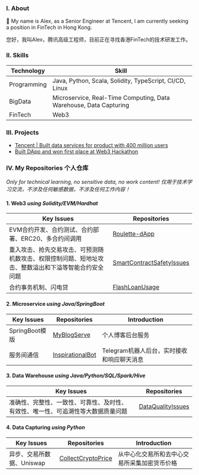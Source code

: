 ### I. About

👋 My name is Alex, as a Senior Engineer at Tencent, I am currently seeking a position in FinTech in Hong Kong.

您好，我叫Alex，腾讯高级工程师，目前正在寻找香港FinTech的技术研发工作。

### II. Skills

| Technology      | Skill |
| ----------- | ----------- |
| Programming      | Java, Python, Scala, Solidity, TypeScript, CI/CD, Linux|
| BigData   | Microservice, Real-Time Computing, Data Warehouse, Data Capturing|
| FinTech | Web3 |

### III. Projects

- [Tencent | Built data services for product with 400 million users](https://chenqirong.tech/p-data-platform.html)
- [Built DApp and won first place at Web3 Hackathon](https://chenqirong.tech/web3-hackathon.html)

### IV. My Repositories 个人仓库

*Only for technical learning, no sensitive data, no work content! 仅用于技术学习交流，不涉及任何敏感数据，不涉及任何工作内容！*

#### 1. Web3 *using Solidity/EVM/Hardhat*

| Key Issues  | Repositories  |
| ----------- | ----------- |
| EVM合约开发、合约测试、合约部署、ERC20、多合约间调用 | [Roulette-dApp](https://github.com/chen-qr/Roulette-dApp)  |
| 重入攻击、抢先交易攻击、可预测随机数攻击、权限控制问题、短地址攻击、整数溢出和下溢等智能合约安全问题| [SmartContractSafetyIssues](https://github.com/chen-qr/SmartContractSafetyIssues) |
| 合约事务机制、闪电贷 | [FlashLoanUsage](https://github.com/chen-qr/FlashLoanUsage) |

#### 2. Microservice *using Java/SpringBoot*

| Key Issues  | Repositories      | Introduction |
| ----------- | ----------- | ----------- |
| SpringBoot模版 |  [MyBlogServe](https://github.com/chen-qr/MyBlogServe)     | 个人博客后台服务|
| 服务间通信 |  [InspirationalBot](https://github.com/chen-qr/InspirationalBot)      | Telegram机器人后台，实时接收和响应聊天消息 |

#### 3. Data Warehouse *using Java/Python/SQL/Spark/Hive*

| Key Issues  | Repositories      |
| ----------- | ----------- |
| 准确性、完整性、一致性、可靠性、及时性、有效性、唯一性、可追溯性等大数据质量问题 |  [DataQualityIssues](https://github.com/chen-qr/DataQualityIssues)     |

#### 4. Data Capturing *using Python*

| Key Issues  | Repositories      | Introduction |
| ----------- | ----------- | ----------- |
| 异步、交易所数据、Uniswap | [CollectCryptoPrice](https://github.com/chen-qr/CollectCryptoPrice) | 从中心化交易所和去中心交易所采集加密货币价格 |
